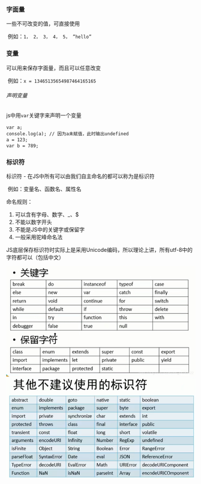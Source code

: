 ﻿### 字面量

一些不可改变的值，可直接使用

​	例如：`1， 2， 3， 4， 5， ”hello”`

### 变量

可以用来保存字面量，而且可以任意改变

​	例如：`x = 13465135654987464165165`

###### 声明变量

js中用`var`关键字来声明一个变量

```
var a;
console.log(a); // 因为a未赋值，此时输出undefined
a = 123;
var b = 789;
```

### 标识符

标识符 - 在JS中所有可以由我们自主命名的都可以称为是标识符

​	例如：变量名、函数名、属性名

命名规则：

1. 可以含有字母、数字、_、$
2. 不能以数字开头
3. 不能是JS中的关键字或保留字
4. 一般采用驼峰命名法

JS底层保存标识符时实际上是采用Unicode编码，所以理论上讲，所有utf-8中的字符都可以（包括中文）

![在这里插入图片描述](img\字面量&变量&标识符1.png)
![在这里插入图片描述](img\字面量&变量&标识符2.png)

